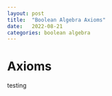 ```yaml
---
layout: post
title:  "Boolean Algebra Axioms"
date:   2022-08-21
categories: boolean algebra
---
```


# Axioms

testing
